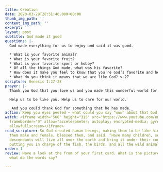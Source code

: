```yaml
---
title: Creation
date: 2020-03-28T20:51:46.000+00:00
thumb_img_path: ''
content_img_path: ''
excerpt: ''
layout: post
subtitle: God made it good
questions: |-
  God made everything for us to enjoy and said it was good.

  * What is your favorite animal?
  * What is your favorite fruit?
  * What is your favorite sport or hobby?
  * Of all the things God made, what was his favorite?
  * How does it make you feel to know that you’re God’s favorite and he loves you?
  * What do you think it means that we are like God? v.27
scripture: Genesis 1:27-28
prayer: |-
  Thank you God that you love us and you made this wonderful world for us to enjoy.

  Help us to be like you. Help us to care for our world.

  _And you could thank God for something that he has made._
action: Keep you eyes peeled – what could you say “wow” about that God has made today?
watch: <iframe width="560" height="315" src="https://www.youtube.com/embed/ZZPfCWV81pE"
  frameborder="0" allow="accelerometer; autoplay; encrypted-media; gyroscope; picture-in-picture"
  allowfullscreen></iframe>
read_scripture: So God created human beings, making them to be like himself. He created
  them male and female, blessed them, and said, “Have many children, so that your
  descendants will live all over the earth and bring it under their control. I am
  putting you in charge of the fish, the birds, and all the wild animals.
order: 1
review: Have a look at the from of your first card. What is the picture about and
  what do the words say?

---
```

